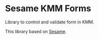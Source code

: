 # Sesame KMM Forms

Library to control and validate form in KMM.

This library based on [Sesame](https://github.com/aartikov/Sesame).
